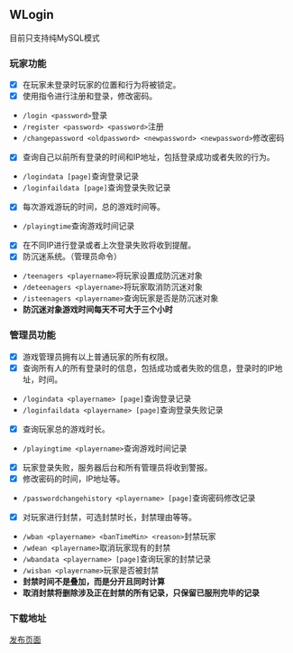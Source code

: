 ## WLogin  

目前只支持纯MySQL模式  
### 玩家功能  

- [x] 在玩家未登录时玩家的位置和行为将被锁定。  
- [x] 使用指令进行注册和登录，修改密码。  
*  `/login <password>`登录  
*  `/register <password> <password>`注册  
*  `/changepassword <oldpassword> <newpassword> <newpassword>`修改密码   
- [x] 查询自己以前所有登录的时间和IP地址，包括登录成功或者失败的行为。  
*  `/logindata [page]`查询登录记录  
*  `/loginfaildata [page]`查询登录失败记录
- [x] 每次游戏游玩的时间，总的游戏时间等。  
*  `/playingtime`查询游戏时间记录
- [x] 在不同IP进行登录或者上次登录失败将收到提醒。  
- [x] 防沉迷系统。（管理员命令）  
*  `/teenagers <playername>`将玩家设置成防沉迷对象
*  `/deteenagers <playername>`将玩家取消防沉迷对象
*  `/isteenagers <playername>`查询玩家是否是防沉迷对象
*  **防沉迷对象游戏时间每天不可大于三个小时**


### 管理员功能  

- [x] 游戏管理员拥有以上普通玩家的所有权限。  
- [x] 查询所有人的所有登录时的信息，包括成功或者失败的信息，登录时的IP地址，时间。  
*  `/logindata <playername> [page]`查询登录记录  
*  `/loginfaildata <playername> [page]`查询登录失败记录
- [x] 查询玩家总的游戏时长。
*  `/playingtime <playername>`查询游戏时间记录
- [x] 玩家登录失败，服务器后台和所有管理员将收到警报。  
- [x] 修改密码的时间，IP地址等。  
*  `/passwordchangehistory <playername> [page]`查询密码修改记录
- [x] 对玩家进行封禁，可选封禁时长，封禁理由等等。  
*  `/wban <playername> <banTimeMin> <reason>`封禁玩家
*  `/wdean <playername>`取消玩家现有的封禁
*  `/wbandata <playername> [page]`查询玩家的封禁记录
*  `/wisban <playername>`玩家是否被封禁 
*  **封禁时间不是叠加，而是分开且同时计算** 
*  **取消封禁将删除涉及正在封禁的所有记录，只保留已服刑完毕的记录** 

### 下载地址  

[发布页面](https://github.com/WickhamWei/WLogin/releases)
